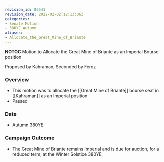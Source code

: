 ```yaml
---
revision_id: 86541
revision_date: 2022-02-02T12:13:06Z
categories:
- Senate Motion
- 380YE Autumn
aliases:
- Allocate_the_Great_Mine_of_Briante
---
```



__NOTOC__
Motion to Allocate the Great Mine of Briante as an Imperial Bourse position


Proposed by Kahraman, Seconded by Feroz

### Overview
* This motion was to allocate the [[Great Mine of Briante]] bourse seat in [[Kahraman]] as an Imperial position
* Passed

### Date
* Autumn 380YE

### Campaign Outcome
* The Great Mine of Briante remains Imperial and is due for auction, for a reduced term, at the Winter Solstice 380YE